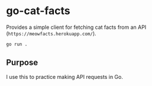 # go-cat-facts

Provides a simple client for fetching cat facts from an API (`https://meowfacts.herokuapp.com/`).

```sh
go run .
```

## Purpose

I use this to practice making API requests in Go.
